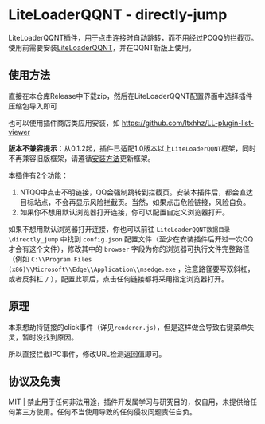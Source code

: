 # LiteLoaderQQNT - directly-jump

LiteLoaderQQNT插件，用于点击连接时自动跳转，而不用经过PCQQ的拦截页。
使用前需要安装[LiteLoaderQQNT](https://github.com/mo-jinran/LiteLoaderQQNT)，并在QQNT新版上使用。

## 使用方法

直接在本仓库Release中下载zip，然后在LiteLoaderQQNT配置界面中选择插件压缩包导入即可

也可以使用插件商店类应用安装，如 https://github.com/ltxhhz/LL-plugin-list-viewer

**版本不兼容提示**：从0.1.2起，插件已适配1.0版本以上`LiteLoaderQQNT`框架，同时不再兼容旧版框架，请遵循[安装方法](https://liteloaderqqnt.github.io/guide/install.html)更新框架。

本插件有2个功能：
1. NTQQ中点击不明链接，QQ会强制跳转到拦截页。安装本插件后，都会直达目标站点，不会再显示风险拦截页。当然，如果点击危险链接，风险自负。
2. 如果你不想用默认浏览器打开连接，你可以配置自定义浏览器打开。

如果不想用默认浏览器打开连接，你也可以前往 `LiteLoaderQQNT数据目录\directly_jump` 中找到 `config.json` 配置文件（至少在安装插件后开过一次QQ才会有这个文件），修改其中的 `browser` 字段为你的浏览器可执行文件完整路径（例如 `C:\\Program Files (x86)\\Microsoft\\Edge\\Application\\msedge.exe` ，注意路径要写双斜杠，或者反斜杠 `/` ），配置此项后，点击任何链接都将采用指定浏览器打开。

## 原理

本来想劫持链接的click事件（详见`renderer.js`），但是这样做会导致右键菜单失灵，暂时没找到原因。

所以直接拦截IPC事件，修改URL检测返回值即可。

## 协议及免责

MIT | 禁止用于任何非法用途，插件开发属学习与研究目的，仅自用，未提供给任何第三方使用。任何不当使用导致的任何侵权问题责任自负。
